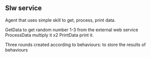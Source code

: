 ## Slw service

Agent that uses simple skill to get, process, print data.

GetData
    to get random number 1-3 from the external web service
ProcessData
    multiply it x2
PrintData
    print it.


Three rounds created according to behaviours:
to store the results of behaviours 
